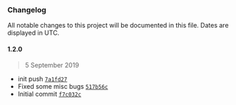 ### Changelog

All notable changes to this project will be documented in this file. Dates are displayed in UTC.

#### 1.2.0

> 5 September 2019

- init push [`7a1fd27`](https://github.com/Phara0h/fastify-good-sessions/commit/7a1fd27a931081193198c45de3420e85a4766870)
- Fixed some misc bugs [`517b56c`](https://github.com/Phara0h/fastify-good-sessions/commit/517b56c6393ab326fc7adf08062b96898fb20ea0)
- Initial commit [`f7c032c`](https://github.com/Phara0h/fastify-good-sessions/commit/f7c032c6520ad7447dbe56bfb2df24619b66da84)
